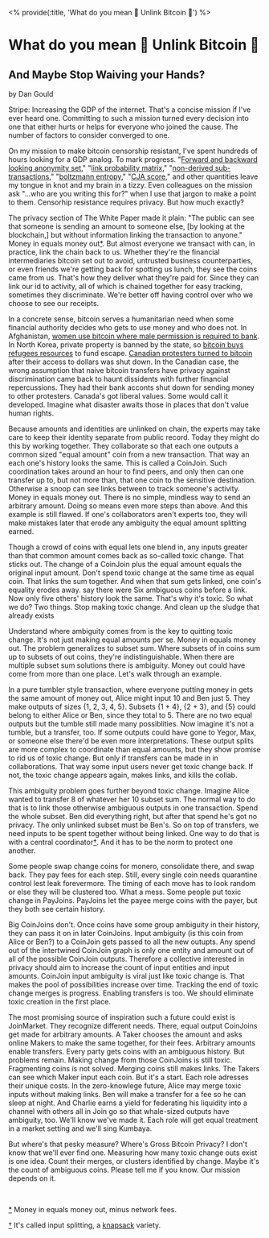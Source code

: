 <% provide(:title, 'What do you mean 👋 Unlink Bitcoin 👋') %>

# What do you mean 👋 Unlink Bitcoin 👋

## And Maybe Stop Waiving your Hands?

<span class="by-line">by Dan Gould</span>

Stripe: Increasing the GDP of the internet. That's a concise mission if I've ever heard one. Committing to such a mission turned every decision into one that either hurts or helps for everyone who joined the cause. The number of factors to consider converged to one.

On my mission to make bitcoin censorship resistant, I've spent hundreds of hours looking for a GDP analog. To mark progress. "[Forward and backward looking anonymity set](https://medium.com/samourai-wallet/diving-head-first-into-whirlpool-anonymity-sets-4156a54b0bc7)," "[link probability matrix](https://gist.github.com/LaurentMT/d361bca6dc52868573a2)," "[non-derived sub-transactions](https://sci-hub.se/10.1109/trustcom/bigdatase/icess.2017.280)," "[boltzmann entropy](https://gist.github.com/LaurentMT/e758767ca4038ac40aaf)," "[CJA score](https://medium.com/coinmonks/knapsack-mixing-6a5b1ac95c33)," and other quantities leave my tongue in knot and my brain in a tizzy. Even colleagues on the mission ask "...who are you writing this for?" when I use that jargon to make a point to them. Censorhip resistance requires privacy. But how much exactly?

The privacy section of The White Paper made it plain: "The public can see that someone is sending an amount to someone else, [by looking at the blockchain,] but without information linking the transaction to anyone." Money in equals money out[*](#money-out-footnote)<a name="money-out-mention"/>. But almost everyone we transact with can, in practice, link the chain back to us. Whether they're the financial intermediaries bitcoin set out to avoid, untrusted business counterparties, or even friends we're getting back for spotting us lunch, they see the coins came from us. That's how they deliver what they're paid for. Since they can link our id to activity, all of which is chained together for easy tracking, sometimes they discriminate. We're better off having control over who we choose to see our receipts.

In a concrete sense, bitcoin serves a humanitarian need when some financial authority decides who gets to use money and who does not. In Afghanistan, [women use bitcoin where male permission is required to bank](https://bitcoinmagazine.com/culture/bitcoin-financial-freedom-in-afghanistan). In North Korea, private property is banned by the state, so [bitcoin buys refugees resources](https://youtu.be/1-SrxOP_w_4?t=511) to fund escape. [Canadian protesters turned to bitcoin](https://markets.businessinsider.com/news/currencies/canadian-trucker-protest-raises-900000-bitcoin-musk-praise-gofundme-block-2022-2) after their access to dollars was shut down. In the Canadian case, the wrong assumption that naive bitcoin transfers have privacy against discrimination came back to haunt dissidents with further financial repercussions. They had their bank acconts shut down for sending money to other protesters. Canada's got liberal values. Some would call it developed. Imagine what disaster awaits those in places that don't value human rights.

Because amounts and identities are unlinked on chain, the experts may take care to keep their identity separate from public record. Today they might do this by working together. They collaborate so that each one outputs a common sized "equal amount" coin from a new transaction. That way an each one's history looks the same. This is called a CoinJoin. Such coordination takes around an hour to find peers, and only then can one transfer up to, but not more than, that one coin to the sensitive destination. Otherwise a snoop can see links between to track someone's activity. Money in equals money out. There is no simple, mindless way to send an arbitrary amount. Doing so means even more steps than above. And this example is still flawed. If one's collaborators aren't experts too, they will make mistakes later that erode any ambiguity the equal amount splitting earned.

Though a crowd of coins with equal lets one blend in, any inputs greater than that common amount comes back as so-called toxic change. That sticks out. The change of a CoinJoin plus the equal amount equals the original input amount. Don't spend toxic change at the same time as equal coin. That links the sum together. And when that sum gets linked, one coin's equality erodes away. say there were Six ambiguous coins before a link. Now only five others' history look the same. That's why it's toxic. So what we do? Two things. Stop making toxic change. And clean up the sludge that already exists

Understand where ambiguity comes from is the key to quitting toxic change. It's not just making equal amounts per se. Money in equals money out. The problem generalizes to subset sum. Where subsets of in coins sum up to subsets of out coins, they're indistinguishable. When there are multiple subset sum solutions there is ambiguity. Money out could have come from more than one place. Let's walk through an example.

In a pure tumbler style transaction, where everyone putting money in gets the same amount of money out, Alice might input 10 and Ben just 5. They make outputs of sizes {1, 2, 3, 4, 5}. Subsets {1 + 4}, {2 + 3}, and {5} could belong to either Alice or Ben, since they total to 5. There are no two equal outputs but the tumble still made many possiblities. Now imagine it's not a tumble, but a transfer, too. If some outputs could have gone to Yegor, Max, or someone else there'd be even more interpretations. These output splits are more complex to coordinate than equal amounts, but they show promise to rid us of toxic change. But only if transfers can be made in in collaborations. That way some input users never get toxic change back. If not, the toxic change appears again, makes links, and kills the collab.

This ambiguity problem goes further beyond toxic change. Imagine Alice wanted to transfer 8 of whatever her 10 subset sum. The normal way to do that is to link those otherwise ambiguous outputs in one transaction. Spend the whole subset. Ben did everything right, but after that spend he's got no privacy. The only unlinked subset must be Ben's. So on top of transfers, we need inputs to be spent together without being linked. One way to do that is with a central coordinator[†](#input-split-footnote)<a name="input-split-mention"/>. And it has to be the norm to protect one another.

Some people swap change coins for monero, consolidate there, and swap back. They pay fees for each step. Still, every single coin needs quarantine control lest leak forevermore. The timing of each move has to look random or else they will be clustered too. What a mess. Some people put toxic change in PayJoins. PayJoins let the payee merge coins with the payer, but they both see certain history.

Big CoinJoins don't. Once coins have some group ambiguity in their history, they can pass it on in later CoinJoins. Input ambiguity (is this coin from Alice or Ben?) to a CoinJoin gets passed to all the new outupts. Any spend out of the intertwined CoinJoin graph is only one entity and amount out of all of the possible CoinJoin outputs. Therefore a collective interested in privacy should aim to increase the count of input entities and input amounts. CoinJoin input ambiguity is viral just like toxic change is. That makes the pool of possibilities increase over time. Tracking the end of toxic change merges is progress. Enabling transfers is too. We should eliminate toxic creation in the first place.

The most promising source of inspiration such a future could exist is JoinMarket. They recognize different needs. There, equal output CoinJoins get made for arbitrary amounts. A Taker chooses the amount and asks online Makers to make the same together, for their fees. Arbitrary amounts enable transfers. Every party gets coins with an ambiguous history. But problems remain. Making change from those CoinJoins is still toxic. Fragmenting coins is not solved. Merging coins still makes links. The Takers can see which Maker input each coin. But it's a start. Each role adresses their unique costs. In the zero-knowlege future, Alice may merge toxic inputs without making links. Ben will make a transfer for a fee so he can sleep at night. And Charlie earns a yield for federating his liquidity into a channel with others all in Join go so that whale-sized outputs have ambiguity, too. We'll know we've made it. Each role will get equal treatment in a market setting and we'll sing Kumbaya.

But where's that pesky measure? Where's Gross Bitcoin Privacy? I don't know that we'll ever find one. Measuring how many toxic change outs exist is one idea. Count their merges, or clusters identified by change. Maybe it's the count of ambiguous coins. Please tell me if you know. Our mission depends on it.

&nbsp;

<a href="#money-out-mention">\*</a> Money in equals money out, minus network fees.<a name="money-out-footnote"/>

<a href="#input-split-mention">†</a> It's called input splitting, a [knapsack](https://m.flrn.cc/academic/2017_CoinJoin.pdf) variety.<a name="input-split-footnote"/>

